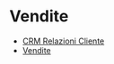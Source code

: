# Vendite
- [CRM Relazioni Cliente](Documentazione%20SmeUP/DOC_SER/000040/RE/_sidebar.md)
- [Vendite](Documentazione%20SmeUP/DOC_SER/000040/V6/_sidebar.md)
